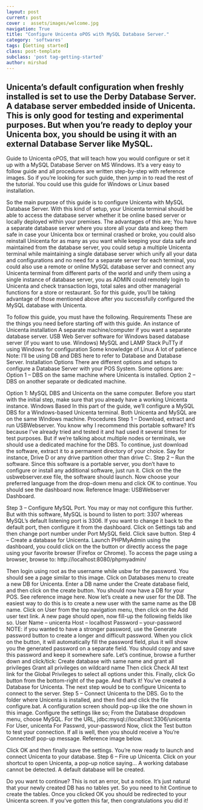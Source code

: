 ```yaml
---
layout: post
current: post
cover :  assets/images/welcome.jpg
navigation: True
title: "Configure Unicenta oPOS with MySQL Database Server."
category: 'softwares'
tags: [Getting started]
class: post-template
subclass: 'post tag-getting-started'
author: mirshad
---
```


Unicenta’s default configuration when freshly installed is set to use the Derby Database Server. A database server embedded inside of Unicenta. This is only good for testing and experimental purposes. But when you’re ready to deploy your Unicenta box, you should be using it with an external Database Server like MySQL.
---
Guide to Unicenta oPOS, that will teach how you would configure or set it up with a MySQL Database Server on MS Windows. It’s a very easy to follow guide and all procedures are written step-by-step with reference images. So if you’re looking for such guide, then jump in to read the rest of the tutorial. You could use this guide for Windows or Linux based installation.

So the main purpose of this guide is to configure Unicenta with MySQL Database Server.
With this kind of setup, your Unicenta terminal should be able to access the database server whether it be online based server or locally deployed within your premises.
The advantages of this are; You have a separate database server where you store all your data and keep them safe in case your Unicenta box or terminal crashed or broke, you could also reinstall Unicenta for as many as you want while keeping your data safe and maintained from the database server, you could setup a multiple Unicenta terminal while maintaining a single database server which unify all your data and configurations and no need for a separate server for each terminal, you could also use a remote or online MySQL database server and connect any Unicenta terminal from different parts of the world and unify them using a single instance of database server, you as ADMIN could remotely login to Unicenta and check transaction logs, total sales and other managerial functions for a store or restaurant.
So for this guide, you’ll be taking advantage of those mentioned above after you successfully configured the MySQL database with Unicenta.

To follow this guide, you must have the following.
Requirements
These are the things you need before starting off with this guide.
An instance of Unicenta installation
A separate machine/computer if you want a separate database server.
USB Web Server software for Windows based database server (if you want to use. Windows)
MySQL and LAMP Stack
PuTTy if using Windows for configuration
Some knowledge of Linux
A lot of patience
Note: I’ll be using DB and DBS here to refer to Database and Database Server.
Installation Options
There are different options and setups to configure a Database Server with your POS System.
Some options are:
Option 1 – DBS on the same machine where Unicenta is installed.
Option 2 – DBS on another separate or dedicated machine.


Option 1: MySQL DBS and Unicenta on the same computer.
Before you start with the initial step, make sure that you already have a working Unicenta instance.
Windows Based
In this part of the guide, we’ll configure a MySQL DBS for a Windows-based Unicenta terminal.
Both Unicenta and MySQL are on the same Windows machine.
Procedures
Step 1 – Download, extract and run USBWebserver.
You know why I recommend this portable software? It’s because I’ve already tried and tested it and had used it several times for test purposes.
But if we’re talking about multiple nodes or terminals, we should use a dedicated machine for the DBS.
To continue, just download the software, extract it to a permanent directory of your choice. Say for instance, Drive D or any drive partition other than drive C:.
Step 2 – Run the software.
Since this software is a portable server, you don’t have to configure or install any additional software, just run it.
Click on the the usbwebserver.exe file, the software should launch.
Now choose your preferred language from the drop-down menu and click OK to continue.
You should see the dashboard now.
Reference Image: USBWebserver Dashboard.

Step 3 – Configure MySQL Port.
You may or may not configure this further. But with this software, MySQL is bound to listen to port: 3307 whereas MySQL’s default listening port is 3306.
If you want to change it back to the default port, then configure it from the dashboard.
Click on Settings tab and then change port number under Port MySQL field.
Click save button.
Step 4 – Create a database for Unicenta.
Launch PHPMyAdmin using the dashboard, you could click on the the button or directly access the page using your favorite browser (Firefox or Chrome).
To access the page using a browser, browse to:
http://localhost:8080/phpmyadmin/

Then login using root as the username while usbw for the password. You should see a page similar to this image.
Click on Databases menu to create a new DB for Unicenta. Enter a DB name under the Create database field, and then click on the create button. You should now have a DB for your POS. See reference image here.
Now let’s create a new user for the DB. The easiest way to do this is to create a new user with the same name as the DB name.
Click on User from the top navigation menu, then click on the Add user text link. A new page should open, now fill-up the following fields like so.
User Name – unicenta
Host – localhost
Password – your-password
NOTE: if you wanted to have a stronger password, use the Generate password button to create a longer and difficult password. When you click on the button, it will automatically fill the password field, plus it will show you the generated password on a separate field. You should copy and save this password and keep it somewhere safe.
Let’s continue, browse a further down and click/tick:
Create database with same name and grant all privileges
Grant all privileges on wildcard name
Then click Check All text link for the Global Privileges to select all options under this. Finally, click Go button from the bottom-right of the page.
And that’s it! You’ve created a Database for Unicenta. The next step would be to configure Unicenta to connect to the server.
Step 5 – Connect Unicenta to the DBS.
Go to the folder where Unicenta is installed, and then find and click the file configure.bat.
A configuration screen should pop-up like the one shown in this image.
Configure the settings like so;
From the Database dropdown menu, choose MySQL.
For the URL, jdbc:mysql://localhost:3306/unicenta
For User, unicenta
For Passwrd, your-password
Now, click the Test button to test your connection. If all is well, then you should receive a You’re Connected! pop-up message. Reference image below.

Click OK and then finally save the settings. You’re now ready to launch and connect Unicenta to your database.
Step 6 – Fire up Unicenta.
Click on your shortcut to open Unicenta, a pop-up notice saying…
A working database cannot be detected. 
A default database will be created. 

Do you want to continue?
This is not an error, but a notice. It’s just natural that your newly created DB has no tables yet. So you need to hit Continue to create the tables.
Once you clicked OK you should be redirected to your Unicenta screen. If you’ve gotten this far, then congratulations you did it!
